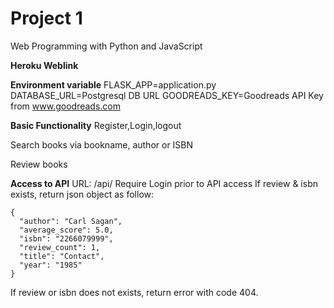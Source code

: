 # Project 1

Web Programming with Python and JavaScript

**Heroku Weblink**


**Environment variable**
FLASK_APP=application.py
DATABASE_URL=Postgresql DB URL
GOODREADS_KEY=Goodreads API Key from www.goodreads.com

**Basic Functionality**
Register,Login,logout

Search books via bookname, author or ISBN

Review books

**Access to API**
URL: /api/<isbn>
Require Login prior to API access
If review & isbn exists, return json object as follow:
```
{
  "author": "Carl Sagan",
  "average_score": 5.0,
  "isbn": "2266079999",
  "review_count": 1,
  "title": "Contact",
  "year": "1985"
}
```

If review or isbn does not exists, return error with code 404.

